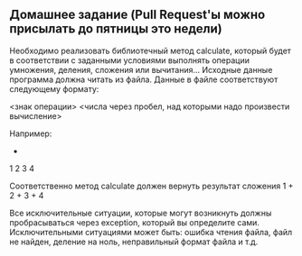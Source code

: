 ## Домашнее задание (Pull Request'ы можно присылать до пятницы это недели)

Необходимо реализовать библиотечный метод calculate, который будет в соответствии с заданными условиями выполнять операции умножения, деления, сложения или вычитания... Исходные данные программа должна читать из файла. Данные в файле соответствуют следующему формату:

<знак операции>
<числа через пробел, над которыми надо произвести вычисление>

Например:

+
1 2 3 4

Соответственно метод calculate должен вернуть результат сложения 1 + 2 + 3 + 4

Все исключительные ситуации, которые могут возникнуть должны пробрасываться через exception, который вы определите сами. Исключительными ситуациями может быть: ошибка чтения файла, файл не найден, деление на ноль, неправильный формат файла и т.д.

